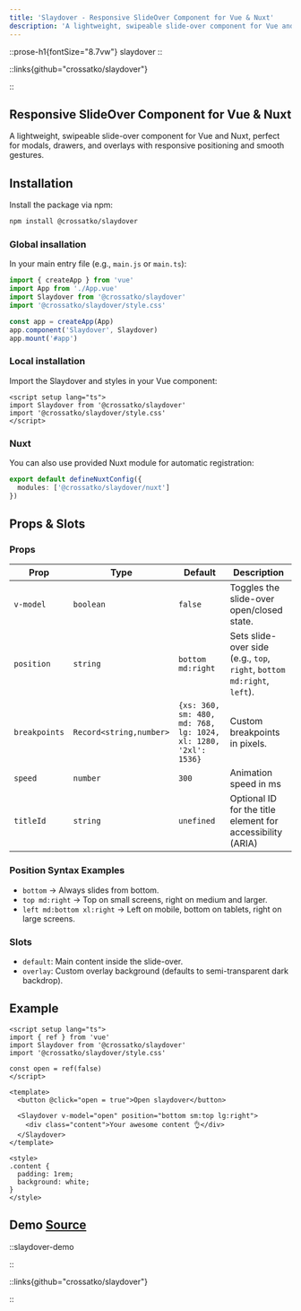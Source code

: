 ```yaml
---
title: 'Slaydover - Responsive SlideOver Component for Vue & Nuxt'
description: 'A lightweight, swipeable slide-over component for Vue and Nuxt, perfect for modals, drawers, and overlays with responsive positioning and smooth gestures.'
---
```


::prose-h1{fontSize="8.7vw"}
slaydover
::

::links{github="crossatko/slaydover"}

::

## Responsive SlideOver Component for Vue & Nuxt

A lightweight, swipeable slide-over component for Vue and Nuxt, perfect for modals, drawers, and overlays with responsive positioning and smooth gestures.

## Installation

Install the package via npm:

```bash
npm install @crossatko/slaydover
```

### Global insallation

In your main entry file (e.g., `main.js` or `main.ts`):

```ts
import { createApp } from 'vue'
import App from './App.vue'
import Slaydover from '@crossatko/slaydover'
import '@crossatko/slaydover/style.css'

const app = createApp(App)
app.component('Slaydover', Slaydover)
app.mount('#app')
```

### Local installation

Import the Slaydover and styles in your Vue component:

```vue
<script setup lang="ts">
import Slaydover from '@crossatko/slaydover'
import '@crossatko/slaydover/style.css'
</script>
```

### Nuxt

You can also use provided Nuxt module for automatic registration:

```ts
export default defineNuxtConfig({
  modules: ['@crossatko/slaydover/nuxt']
})
```

## Props & Slots

### Props

| Prop          | Type                    | Default                                                        | Description                                                                    |
| ------------- | ----------------------- | -------------------------------------------------------------- | ------------------------------------------------------------------------------ |
| `v-model`     | `boolean`               | `false`                                                        | Toggles the slide-over open/closed state.                                      |
| `position`    | `string`                | `bottom md:right`                                              | Sets slide-over side <br /> (e.g., `top`, `right`, `bottom md:right`, `left`). |
| `breakpoints` | `Record<string,number>` | `{xs: 360, sm: 480, md: 768, lg: 1024, xl: 1280, '2xl': 1536}` | Custom breakpoints in pixels.                                                  |
| `speed`       | `number`                | `300`                                                          | Animation speed in ms                                                          |
| `titleId`     | `string`                | `unefined`                                                     | Optional ID for the title element for accessibility (ARIA)                     |

### Position Syntax Examples

- `bottom` → Always slides from bottom.
- `top md:right` → Top on small screens, right on medium and larger.
- `left md:bottom xl:right` → Left on mobile, bottom on tablets, right on large screens.

### Slots

- `default`: Main content inside the slide-over.
- `overlay`: Custom overlay background (defaults to semi-transparent dark backdrop).

## Example

```vue
<script setup lang="ts">
import { ref } from 'vue'
import Slaydover from '@crossatko/slaydover'
import '@crossatko/slaydover/style.css'

const open = ref(false)
</script>

<template>
  <button @click="open = true">Open slaydover</button>

  <Slaydover v-model="open" position="bottom sm:top lg:right">
    <div class="content">Your awesome content 👌</div>
  </Slaydover>
</template>

<style>
.content {
  padding: 1rem;
  background: white;
}
</style>
```

<h2 id="demo"> 
  <span>Demo</span>
<a href="https://github.com/crossatko/crossatko.dev/blob/main/app/pages/slaydover-demo.vue" target="_blank" rel="noopener" class="ml-2 text-xs py-2"> Source </a>
</h2>

::slaydover-demo

::

::links{github="crossatko/slaydover"}

::
